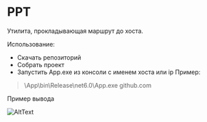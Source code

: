 # PPT
Утилита, прокладывающая маршрут до хоста.

Использование:
* Скачать репозиторий
* Собрать проект
* Запустить App.exe из консоли с именем хоста или ip 
 Пример:
>  \App\bin\Release\net6.0\App.exe github.com
 
 Пример вывода
 
 ![AltText](https://sun9-87.userapi.com/impf/YjeNOywyMrt4oagraa7kQVx6-fYYj0PBTwC5BQ/7UBekvcPtu0.jpg?size=684x356&quality=96&sign=e77a52139dcbedae7165f3b6aeb5f8b3&type=album)
